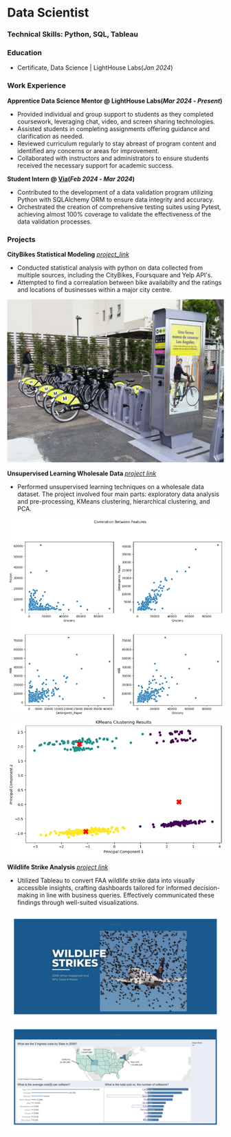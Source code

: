# Data Scientist
### Technical Skills: Python, SQL, Tableau
### Education
- Certificate, Data Science | LightHouse Labs(_Jan 2024_)
    
### Work Experience

**Apprentice Data Science Mentor @ LightHouse Labs(_Mar 2024_ - _Present_)**

- Provided individual and group support to students as they completed coursework, leveraging chat, video, and screen sharing technologies.
- Assisted students in completing assignments offering guidance and clarification as needed.
- Reviewed curriculum regularly to stay abreast of program content and identified any concerns or areas for improvement.
- Collaborated with instructors and administrators to ensure students received the necessary support for academic success.

**Student Intern @ [Via](https://www.solvewithvia.com/)(_Feb 2024_ - _Mar 2024_)**

- Contributed to the development of a data validation program utilizing Python with SQLAlchemy ORM to ensure data integrity and accuracy.
- Orchestrated the creation of comprehensive testing suites using Pytest, achieving almost 100% coverage to validate the effectiveness of the data validation processes.
  
### Projects
**CityBikes Statistical Modeling** [_project_link_](https://github.com/Kanustu/CityBikes-Statistical-Modeling)
- Conducted statistical analysis with python on data collected from multiple sources, including the CityBikes, Foursquare and Yelp API's.
- Attempted to find a correalation between bike availabilty and the ratings and locations of businesses within a major city centre.

![bike rental image](assets/la_bikes.jpeg)

**Unsupervised Learning Wholesale Data** [_project link_](https://github.com/Kanustu/Unsupervised_Learning_Wholesale_Data)

- Performed unsupervised learning techniques on a wholesale data dataset. The project involved four main parts: exploratory data analysis and pre-processing, KMeans clustering, hierarchical clustering, and PCA.

![unsupervised_learning_example](assets/unsupervised_example.png)
![unsupervised learning example2](assets/unsupervised_example2.png)

**Wildlife Strike Analysis** [_project link_](https://github.com/Kanustu/Wildlife_Strike_Analysis)

- Utilized Tableau to convert FAA wildlife strike data into visually accessible insights, crafting dashboards tailored for informed decision-making in line with business queries. Effectively communicated these findings through well-suited visualizations.
  
![project_example1](assets/wildlife_strikes_title.png)
![project_example](assets/wildlife_example.png)



